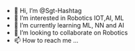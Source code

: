 - 👋 Hi, I’m @Sgt-Hashtag
- 👀 I’m interested in Robotics IOT,AI, ML
- 🌱 I’m currently learning ML, NN and AI
- 💞️ I’m looking to collaborate on Robotics
- 📫 How to reach me ...

<!---
Sgt-Hashtag/Sgt-Hashtag is a ✨ special ✨ repository because its `README.md` (this file) appears on your GitHub profile.
You can click the Preview link to take a look at your changes.
--->
